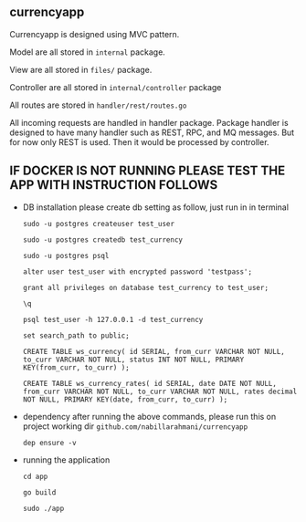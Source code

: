 ## currencyapp ##

Currencyapp is designed using MVC pattern. 

Model are all stored in `internal` package.

View are all stored in `files/` package.

Controller are all stored in `internal/controller` package

All routes are stored in `handler/rest/routes.go`

All incoming requests are handled in handler package. Package handler is designed to have many handler such as REST, RPC, and MQ messages. But for now only REST is used. Then it would be processed by controller. 

## IF DOCKER IS NOT RUNNING PLEASE TEST THE APP WITH INSTRUCTION FOLLOWS ##

- DB installation
    please create db setting as follow, just run in in terminal
    
    `sudo -u postgres createuser test_user`
    
    `sudo -u postgres createdb test_currency` 
    
    `sudo -u postgres psql`
    
    `alter user test_user with encrypted password 'testpass';`
    
    `grant all privileges on database test_currency to test_user;`
    
    `\q`
    
    `psql test_user -h 127.0.0.1 -d test_currency`
    
    `set search_path to public;`
    
    `
        CREATE TABLE ws_currency(
        id SERIAL,
        from_curr VARCHAR NOT NULL,
        to_curr VARCHAR NOT NULL,
        status INT NOT NULL,
        PRIMARY KEY(from_curr, to_curr)
        );
    `
    
    `
        CREATE TABLE ws_currency_rates(
        id SERIAL,
        date DATE NOT NULL,
        from_curr VARCHAR NOT NULL,
        to_curr VARCHAR NOT NULL,
        rates decimal NOT NULL,
        PRIMARY KEY(date, from_curr, to_curr)
        );
    `

- dependency 
    after running the above commands, please run this on project working dir `github.com/nabillarahmani/currencyapp`

    `dep ensure -v`

- running the application

    `cd app`
    
    `go build`
    
    `sudo ./app`
